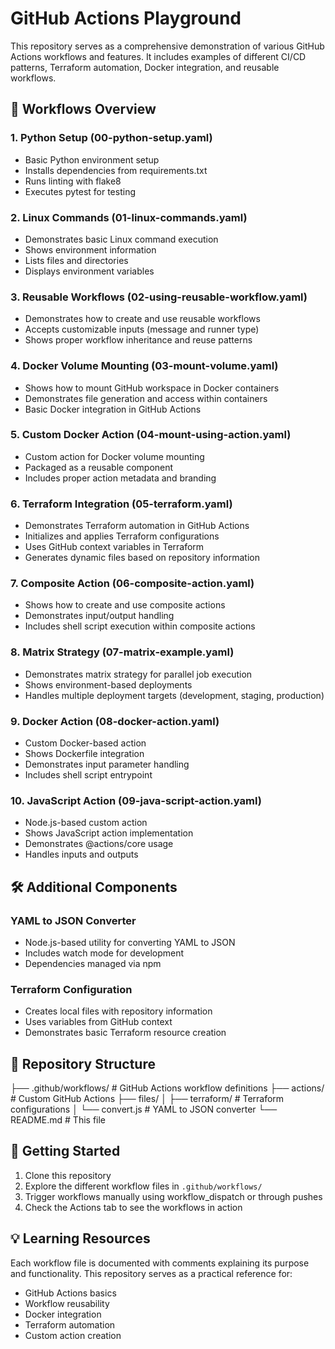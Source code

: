 # GitHub Actions Playground

This repository serves as a comprehensive demonstration of various GitHub Actions workflows and features. It includes examples of different CI/CD patterns, Terraform automation, Docker integration, and reusable workflows.

## 🚀 Workflows Overview

### 1. Python Setup (00-python-setup.yaml)
- Basic Python environment setup
- Installs dependencies from requirements.txt
- Runs linting with flake8
- Executes pytest for testing

### 2. Linux Commands (01-linux-commands.yaml)
- Demonstrates basic Linux command execution
- Shows environment information
- Lists files and directories
- Displays environment variables

### 3. Reusable Workflows (02-using-reusable-workflow.yaml)
- Demonstrates how to create and use reusable workflows
- Accepts customizable inputs (message and runner type)
- Shows proper workflow inheritance and reuse patterns

### 4. Docker Volume Mounting (03-mount-volume.yaml)
- Shows how to mount GitHub workspace in Docker containers
- Demonstrates file generation and access within containers
- Basic Docker integration in GitHub Actions

### 5. Custom Docker Action (04-mount-using-action.yaml)
- Custom action for Docker volume mounting
- Packaged as a reusable component
- Includes proper action metadata and branding

### 6. Terraform Integration (05-terraform.yaml)
- Demonstrates Terraform automation in GitHub Actions
- Initializes and applies Terraform configurations
- Uses GitHub context variables in Terraform
- Generates dynamic files based on repository information

### 7. Composite Action (06-composite-action.yaml)
- Shows how to create and use composite actions
- Demonstrates input/output handling
- Includes shell script execution within composite actions

### 8. Matrix Strategy (07-matrix-example.yaml)
- Demonstrates matrix strategy for parallel job execution
- Shows environment-based deployments
- Handles multiple deployment targets (development, staging, production)

### 9. Docker Action (08-docker-action.yaml)
- Custom Docker-based action
- Shows Dockerfile integration
- Demonstrates input parameter handling
- Includes shell script entrypoint

### 10. JavaScript Action (09-java-script-action.yaml)
- Node.js-based custom action
- Shows JavaScript action implementation
- Demonstrates @actions/core usage
- Handles inputs and outputs

## 🛠️ Additional Components

### YAML to JSON Converter
- Node.js-based utility for converting YAML to JSON
- Includes watch mode for development
- Dependencies managed via npm

### Terraform Configuration
- Creates local files with repository information
- Uses variables from GitHub context
- Demonstrates basic Terraform resource creation

## 📝 Repository Structure

├── .github/workflows/ # GitHub Actions workflow definitions
├── actions/ # Custom GitHub Actions
├── files/
│ ├── terraform/ # Terraform configurations
│ └── convert.js # YAML to JSON converter
└── README.md # This file

## 🚦 Getting Started

1. Clone this repository
2. Explore the different workflow files in `.github/workflows/`
3. Trigger workflows manually using workflow_dispatch or through pushes
4. Check the Actions tab to see the workflows in action

## 💡 Learning Resources

Each workflow file is documented with comments explaining its purpose and functionality. This repository serves as a practical reference for:
- GitHub Actions basics
- Workflow reusability
- Docker integration
- Terraform automation
- Custom action creation


